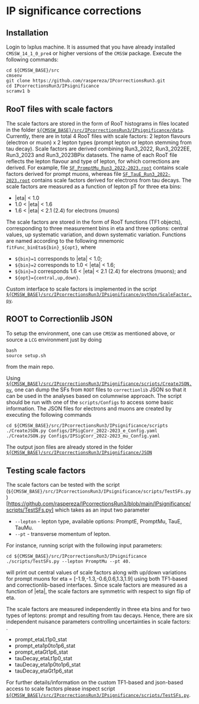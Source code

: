 # IP significance corrections

## Installation

Login to lxplus machine. It is assumed that you have already installed `CMSSW_14_1_0_pre4` or higher versions of the `CMSSW` package. Execute the following commands:

```
cd ${CMSSW_BASE}/src
cmsenv
git clone https://github.com/raspereza/IPcorrectionsRun3.git
cd IPcorrectionsRun3/IPsignificance
scramv1 b 
```

## RooT files with scale factors

The scale factors are stored in the form of RooT histograms in files located in the folder
[`${CMSSW_BASE}/src/IPcorrectionsRun3/IPsignificance/data`](https://github.com/raspereza/IPcorrectionsRun3/tree/main/IPsignificance/data). Currently, there are in total 4
RooT files with scale factors: 2 lepton flavours (electron or muon) x 2 lepton types (prompt lepton or lepton stemming from tau decay). Scale factors are derived combining Run3_2022, Run3_2022EE, Run3_2023 and Run3_2023BPix datasets. The name of each RooT file reflects the lepton flavour and type of lepton, for which 
corrections are derived. For example, file [`SF_PromptMu_Run3_2022-2023.root`](https://github.com/raspereza/IPcorrectionsRun3/blob/main/IPsignificance/data/SF_PromptMu_Run3_2022-2023.root) contains scale factors derived for prompt muons, whereas file [`SF_TauE_Run3_2022-2023.root`](https://github.com/raspereza/IPcorrectionsRun3/blob/main/IPsignificance/data/SF_TauE_Run3_2022-2023.root) contains scale factors derived for electrons from tau decays. The scale factors are measured as a function of lepton pT for three eta bins:
* |eta| < 1.0
* 1.0 < |eta| < 1.6
* 1.6 < |eta| < 2.1 (2.4) for electrons (muons)

The scale factors are stored in the form of RooT functions (TF1 objects), corresponding to three measurement bins in eta and three options: central values, up systematic variation, and down systematic variation. Functions are named according to the following mnemonic `fitFunc_binEta${bin}_${opt}`, where 
* `${bin}=1` corresponds to |eta| < 1.0;
* `${bin}=2` corresponds to 1.0 < |eta| < 1.6;
* `${bin}=3` corresponds 1.6 < |eta| < 2.1 (2.4) for electrons (muons);
and
* `${opt}={central,up,down}`.

Custom interface to scale factors is implemented in the script [`${CMSSW_BASE}/src/IPcorrectionsRun3/IPsignificance/python/ScaleFactor.py`](https://github.com/raspereza/IPcorrectionsRun3/blob/main/IPsignificance/python/ScaleFactor.py).

## ROOT to Correctionlib JSON

To setup the environment, one can use `CMSSW` as mentioned above, or source a `LCG` environment just by doing
```
bash
source setup.sh
```
from the main repo.

Using [`${CMSSW_BASE}/src/IPcorrectionsRun3/IPsignificance/scripts/CreateJSON.py`](https://github.com/raspereza/IPcorrectionsRun3/blob/main/IPsignificance/scripts/CreateJSON.py), one can dump the SFs from `ROOT` files to `correctionlib` JSON so that it can be used in the analyses based on columnwise approach. The script should be run with one of the `scripts/Configs` to access some basic information. The JSON files for electrons and muons are created by executing the following commands  
```
cd ${CMSSW_BASE}/src/IPcorrectionsRun3/IPsignificance/scripts
./CreateJSON.py Configs/IPSigCorr_2022-2023_e_Config.yaml
./CreateJSON.py Configs/IPSigCorr_2022-2023_mu_Config.yaml
```

The output json files are already stored in the folder [`${CMSSW_BASE}/src/IPcorrectionsRun3/IPsignificance/JSON`](https://github.com/raspereza/IPcorrectionsRun3/tree/main/IPsignificance/JSON)


## Testing scale factors

The scale factors can be tested with the script (`${CMSSW_BASE}/src/IPcorrectionsRun3/IPsignificance/scripts/TestSFs.py`)[https://github.com/raspereza/IPcorrectionsRun3/blob/main/IPsignificance/scripts/TestSFs.py] which takes as an input two parameter
* `--lepton` - lepton type, available options: PromptE, PromptMu, TauE, TauMu.
* `--pt` - transverse momentum of lepton.

For instance, running script with the following input parameters:
```
cd ${CMSSW_BASE}/src/IPcorrectionsRun3/IPsignificance
./scripts/TestSFs.py --lepton PromptMu --pt 40.
```
will print out central values of scale factors along with up/down variations for prompt muons for eta = [-1.9,-1.3,-0.6,0.6,1.3,1.9] using both TF1-based and correctionlib-based interfaces. Since scale factors are measured as a function of |eta|, the scale factors are symmetric with respect to sign flip of eta.

The scale factors are measured independently in three eta bins and for two types of leptons: prompt and resulting from tau decays. Hence, there are six independent nuisance parameters controlling uncertainties in scale factors: .     
* prompt_etaLt1p0_stat
* prompt_eta1p0to1p6_stat
* prompt_etaGt1p6_stat
* tauDecay_etaLt1p0_stat
* tauDecay_eta1p0to1p6_stat
* tauDecay_etaGt1p6_stat

For further details/information on the custom TF1-based and json-based access to scale factors please inspect script 
[`${CMSSW_BASE}/src/IPcorrectionsRun3/IPsignificance/scripts/TestSFs.py`](https://github.com/raspereza/IPcorrectionsRun3/blob/main/IPsignificance/scripts/TestSFs.py).
